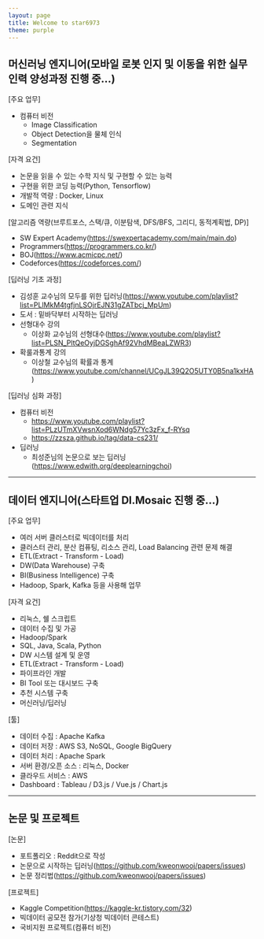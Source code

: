 ```yaml
---
layout: page
title: Welcome to star6973
theme: purple
---
```


## 머신러닝 엔지니어(모바일 로봇 인지 및 이동을 위한 실무인력 양성과정 진행 중...)

[주요 업무]
- 컴퓨터 비전
   + Image Classification
   + Object Detection을 물체 인식
   + Segmentation

[자격 요건]
- 논문을 읽을 수 있는 수학 지식 및 구현할 수 있는 능력
- 구현을 위한 코딩 능력(Python, Tensorflow)
- 개발적 역량 : Docker, Linux
- 도메인 관련 지식

[알고리즘 역량(브루트포스, 스택/큐, 이분탐색, DFS/BFS, 그리디, 동적계획법, DP)]
- SW Expert Academy(https://swexpertacademy.com/main/main.do)
- Programmers(https://programmers.co.kr/)
- BOJ(https://www.acmicpc.net/)
- Codeforces(https://codeforces.com/)

[딥러닝 기초 과정]
- 김성훈 교수님의 모두를 위한 딥러닝(https://www.youtube.com/playlist?list=PLlMkM4tgfjnLSOjrEJN31gZATbcj_MpUm)  
- 도서 : 밑바닥부터 시작하는 딥러닝  
- 선형대수 강의
   + 이상화 교수님의 선형대수(https://www.youtube.com/playlist?list=PLSN_PltQeOyjDGSghAf92VhdMBeaLZWR3)  
- 확룰과통계 강의
   + 이상철 교수님의 확률과 통계 (https://www.youtube.com/channel/UCgJL39Q2O5UTY0B5na1kxHA)  

[딥러닝 심화 과정]
- 컴퓨터 비전
   + https://www.youtube.com/playlist?list=PLzUTmXVwsnXod6WNdg57Yc3zFx_f-RYsq  
   + https://zzsza.github.io/tag/data-cs231/  
- 딥러닝  
   + 최성준님의 논문으로 보는 딥러닝(https://www.edwith.org/deeplearningchoi)

---

## 데이터 엔지니어(스타트업 DI.Mosaic 진행 중...)

[주요 업무]
- 여러 서버 클러스터로 빅데이터를 처리
- 클러스터 관리, 분산 컴퓨팅, 리소스 관리, Load Balancing 관련 문제 해결
- ETL(Extract - Transform - Load)
- DW(Data Warehouse) 구축
- BI(Business Intelligence) 구축
- Hadoop, Spark, Kafka 등을 사용해 업무

[자격 요건]
- 리눅스, 쉘 스크립트
- 데이터 수집 및 가공
- Hadoop/Spark
- SQL, Java, Scala, Python
- DW 시스템 설계 및 운영
- ETL(Extract - Transform - Load)
- 파이프라인 개발
- BI Tool 또는 대시보드 구축
- 추천 시스템 구축
- 머신러닝/딥러닝

[툴]
- 데이터 수집 : Apache Kafka
- 데이터 저장 : AWS S3, NoSQL, Google BigQuery
- 데이터 처리 : Apache Spark
- 서버 환경/오픈 소스 : 리눅스, Docker
- 클라우드 서비스 : AWS
- Dashboard : Tableau / D3.js / Vue.js / Chart.js

---

## 논문 및 프로젝트

[논문]
- 포트폴리오 : Reddit으로 작성
- 논문으로 시작하는 딥러닝(https://github.com/kweonwooj/papers/issues)
- 논문 정리법(https://github.com/kweonwooj/papers/issues)

[프로젝트]
- Kaggle Competition(https://kaggle-kr.tistory.com/32)
- 빅데이터 공모전 참가(기상청 빅데이터 콘테스트)
- 국비지원 프로젝트(컴퓨터 비전)

